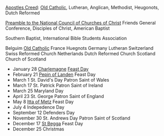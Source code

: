 [Apostles Creed](https://en.wikipedia.org/wiki/Apostles%27_Creed): [Old Catholic](https://en.wikipedia.org/wiki/Old_Catholic_Church), Lutheran, Anglican, Methodist, Heugonots, Dutch Reformed

 [Preamble to the National Council of Churches of Christ](https://en.wikipedia.org/wiki/National_Council_of_Churches) Friends General Conference, Disciples of Christ, American Baptist

 Southern Baptist, International Bible Students Association

Belguim [Old Catholic](https://en.wikipedia.org/wiki/Old_Catholic_Church)
France Huegnots
Germany Lutheran
Switzerland Swiss Reformed Church
Netherlands Dutch Reformed Church
Scotland Church of Scotland 


* January 28 [Charlemagne](https://en.wikipedia.org/wiki/Charlemagne) [Feast Day](https://www.traditioninaction.org/History/A02CharlemagneTribute.html)
* February 21 [Pepin of Landen](https://en.wikipedia.org/wiki/Pepin_of_Landen) Feast Day
* March 1 St. David's Day Patron Saint of Wales
* March 17 St. Patrick Patron Saint of Ireland
* March 25 Maryland Day
* April 23 St. George Patron Saint of England
* May 8 [Itta of Metz](https://en.wikipedia.org/wiki/Itta_of_Metz) Feast Day
* July 4 Indepedence Day
* September 12 Defenders Day
* November 30 St. Andrews Day Patron Saint of Scotland
* December 17 [St Begga](https://en.wikipedia.org/wiki/Begga) Feast Day
* December 25 Christmas
